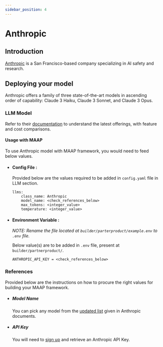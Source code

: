 ```yaml
---
sidebar_position: 4
---
```


# Anthropic

## Introduction

[Anthropic](https://www.anthropic.com/) is a San Francisco-based company specializing in AI safety and research. 

## Deploying your model
Anthropic offers a family of three state-of-the-art models in ascending order of capability: Claude 3 Haiku, Claude 3 Sonnet, and Claude 3 Opus. 

### LLM Model 

Refer to their [documentation](https://docs.anthropic.com/en/docs/about-claude/models) to understand the latest offerings, with feature and cost comparisons.

#### Usage with MAAP
To use Anthropic model with MAAP framework, you would need to feed below values.

- #### Config File :
  Provided below are the values required to be added in `config.yaml` file in LLM section.
  ```
  llms:
      class_name: Anthropic
      model_name: <check_references_below>
      max_tokens: <integer_value>
      temperature: <integer_value>

  ```

- #### Environment Variable :
  _NOTE: Rename the file located at `builder/parterproduct/example.env` to `.env` file._ 

  Below value(s) are to be added in `.env` file, present at `builder/partnerproduct/`.

  ```
  ANTHROPIC_API_KEY = <check_references_below>
  ```

### References

Provided below are the instructions on how to procure the right values for building your MAAP framework.

- ##### Model Name
  You can pick any model from the [updated list](https://docs.anthropic.com/en/docs/about-claude/models#model-names) given in Anthropic documents.

- ##### API Key 

  You will need to [sign up](https://www.anthropic.com/api) and retrieve an Anthropic API Key.
